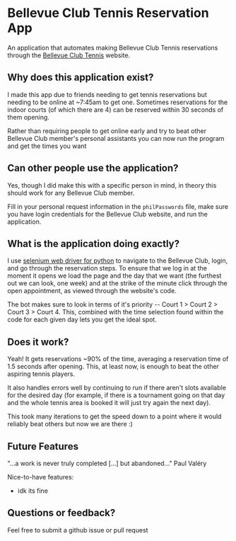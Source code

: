 # Bellevue Club Tennis Reservation App

An application that automates making Bellevue Club Tennis reservations through the [Bellevue Club Tennis](https://www.bellevueclub.com/move/tennis/) website.

## Why does this application exist?
I made this app due to friends needing to get tennis reservations but needing to be online at ~7:45am to get one. Sometimes reservations for the indoor courts (of which there are 4) can be reserved within 30 seconds of them opening. 

Rather than requiring people to get online early and try to beat other Bellevue Club member's personal assistants you can now run the program and get the times you want

## Can other people use the application?
Yes, though I did make this with a specific person in mind, in theory this should work for any Bellevue Club member. 

Fill in your personal request information in the  ```philPasswords``` file, make sure you have login credentials for the Bellevue Club website, and run the application.

## What is the application doing exactly?
I use [selenium web driver for python](https://selenium-python.readthedocs.io/index.html) to navigate to the Bellevue Club, login, and go through the reservation steps. To ensure that we log in at the moment it opens we load the page and the day that we want (the furthest out we can look, one week) and at the strike of the minute click through the open appointment, as viewed through the website's code. 

The bot makes sure to look in terms of it's priority -- Court 1 > Court 2 > Court 3 > Court 4. This, combined with the time selection found within the code for each given day lets you get the ideal spot.

## Does it work?
Yeah! It gets reservations ~90% of the time, averaging a reservation time of 1.5 seconds after opening. This, at least now, is enough to beat the other aspiring tennis players.

It also handles errors well by continuing to run if there aren't slots available for the desired day (for example, if there is a tournament going on that day and the whole tennis area is booked it will just try again the next day).

This took many iterations to get the speed down to a point where it would reliably beat others but now we are there :)

## Future Features

"...a work is never truly completed [...] but abandoned..." Paul Valéry

Nice-to-have features:
- idk its fine

## Questions or feedback?
Feel free to submit a github issue or pull request
